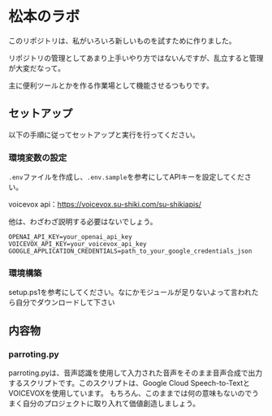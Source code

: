 # 松本のラボ

このリポジトリは、私がいろいろ新しいものを試すために作りました。

リポジトリの管理としてあまり上手いやり方ではないんですが、乱立すると管理が大変だなって。

主に便利ツールとかを作る作業場として機能させるつもりです。


## セットアップ

以下の手順に従ってセットアップと実行を行ってください。

### 環境変数の設定

`.env`ファイルを作成し、`.env.sample`を参考にしてAPIキーを設定してください。

voicevox api：https://voicevox.su-shiki.com/su-shikiapis/

他は、わざわざ説明する必要はないでしょう。
   ```
   OPENAI_API_KEY=your_openai_api_key
   VOICEVOX_API_KEY=your_voicevox_api_key
   GOOGLE_APPLICATION_CREDENTIALS=path_to_your_google_credentials_json
   ```

### 環境構築

setup.ps1を参考にしてください。なにかモジュールが足りないよって言われたら自分でダウンロードして下さい


## 内容物

### parroting.py

parroting.pyは、音声認識を使用して入力された音声をそのまま音声合成で出力するスクリプトです。このスクリプトは、Google Cloud Speech-to-TextとVOICEVOXを使用しています。
もちろん、このままでは何の意味もないのでうまく自分のプロジェクトに取り入れて価値創造しましょう。